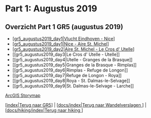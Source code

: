 # Part 1: Augustus 2019

## Overzicht Part 1 GR5 (augustus 2019)

- [[gr5_augustus2019_day1|Vlucht Eindhoven - Nice]]
- [[gr5_augustus2019_day1|Nice - Aire St. Michel]]
- [[gr5_augustus2019_day2|Aire St. Michel - Le Cros d' Utelle]]
- [[gr5_augustus2019_day3|Le Cros d' Utelle - Utelle]]
- [[gr5_augustus2019_day4|Utelle - Granges de la Brasque]]
- [[gr5_augustus2019_day5|Granges de la Brasque - Rimplas]]
- [[gr5_augustus2019_day6|Rimplas - Refuge de Longon]]
- [[gr5_augustus2019_day7|Refuge de Longon - Roya]]
- [[gr5_augustus2019_day8|Roya - St. Dalmas-le-Selvage]]
- [[gr5_augustus2019_day9|St. Dalmas-le-Selvage - Larche]]


[ArcGIS Storymap](https://www.arcgis.com/home/item.html?id=f64dfad84acc40dfaf3cfb28f928315d)


[[index|Terug naar GR5]] | [[docs/index|Terug naar Wandelverslagen ]] | [[docs/hiking/index|Terug naar hiking ]]

[//begin]: # "Autogenerated link references for markdown compatibility"
[gr5_augustus2019_day1|Vlucht Eindhoven - Nice]: gr5_augustus2019_day1 "Dag 1: 08/08/2019"
[gr5_augustus2019_day1|Nice - Aire St. Michel]: gr5_augustus2019_day1 "Dag 1: 08/08/2019"
[gr5_augustus2019_day2|Aire St. Michel - Le Cros d' Utelle]: gr5_augustus2019_day2 "Dag 2: 09/08/2019"
[index|Terug naar GR5]: ../../index "Hiking"
[docs/index|Terug naar Wandelverslagen ]: ../../../index "Stoops Foamnotes"
[docs/hiking/index|Terug naar hiking ]: ../../index "Hiking"
[//end]: # "Autogenerated link references"

